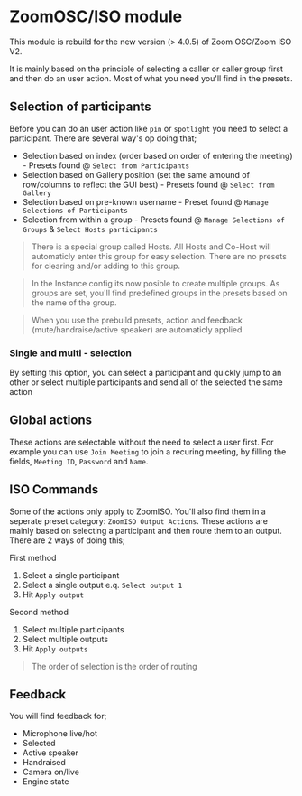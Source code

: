# ZoomOSC/ISO module

This module is rebuild for the new version (> 4.0.5) of Zoom OSC/Zoom ISO V2.

It is mainly based on the principle of selecting a caller or caller group first and then do an user action. Most of what you need you'll find in the presets.

## Selection of participants

Before you can do an user action like `pin` or `spotlight` you need to select a participant. There are several way's op doing that;

- Selection based on index (order based on order of entering the meeting)
		- Presets found @ `Select from Participants`
- Selection based on Gallery position (set the same amound of row/columns to reflect the GUI best)
		- Presets found @ `Select from Gallery`
- Selection based on pre-known username
		- Preset found @ `Manage Selections of Participants`
- Selection from within a group
		- Presets found @ `Manage Selections of Groups` & `Select Hosts participants` 

> There is a special group called Hosts. All Hosts and Co-Host will automaticly enter this group for easy selection. There are no presets for clearing and/or adding to this group.

> In the Instance config its now posible to create multiple groups. As groups are set, you'll find predefined groups in the presets based on the name of the group.

> When you use the prebuild presets, action and feedback (mute/handraise/active speaker) are automaticly applied

### Single and multi - selection

By setting this option, you can select a participant and quickly jump to an other or select multiple participants and send all of the selected the same action

## Global actions

These actions are selectable without the need to select a user first. For example you can use `Join Meeting` to join a recuring meeting, by filling the fields, `Meeting ID`, `Password` and `Name`.

## ISO Commands

Some of the actions only apply to ZoomISO. You'll also find them in a seperate preset category: `ZoomISO Output Actions`. These actions are mainly based on selecting a participant and then route them to an output. There are 2 ways of doing this;

First method
1. Select a single participant
2. Select a single output e.q. `Select output 1`
3. Hit `Apply output`

Second method
1. Select multiple participants
2. Select multiple outputs
3. Hit `Apply outputs`

>  The order of selection is the order of routing

## Feedback

You will find feedback for;
+ Microphone live/hot
+ Selected
+ Active speaker
+ Handraised
+ Camera on/live
+ Engine state